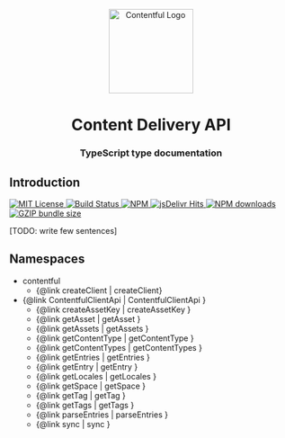 <p align="center">
  <a href="https://www.contentful.com/developers/docs/references/content-delivery-api/">
    <img alt="Contentful Logo" title="Contentful" src="../images/contentful-icon.png" width="150">
  </a>
</p>

<h1 align='center'>Content Delivery API</h1>

<h3 align="center">TypeScript type documentation</h3>

## Introduction

<a href="LICENSE">
    <img src="https://img.shields.io/badge/license-MIT-brightgreen.svg" alt="MIT License" />
</a>
<a href="https://travis-ci.org/contentful/contentful.js">
  <img src="https://travis-ci.org/contentful/contentful.js.svg?branch=master" alt="Build Status">
</a>
<a href="https://www.npmjs.com/package/contentful">
  <img src="https://img.shields.io/npm/v/contentful.svg" alt="NPM">
</a>
<a href="https://www.jsdelivr.com/package/npm/contentful">
  <img src="https://data.jsdelivr.com/v1/package/npm/contentful/badge" alt="jsDelivr Hits">
</a>
<a href="https://npm-stat.com/charts.html?package=contentful">
  <img src="https://img.shields.io/npm/dm/contentful.svg" alt="NPM downloads">
</a>
<a href="https://unpkg.com/contentful/dist/contentful.browser.min.js">
  <img src="https://img.badgesize.io/https://unpkg.com/contentful/dist/contentful.browser.min.js?compression=gzip" alt="GZIP bundle size">
</a>

[TODO: write few sentences]

## Namespaces

- contentful
  - {@link createClient | createClient}
- {@link ContentfulClientApi | ContentfulClientApi }
  - {@link createAssetKey | createAssetKey }
  - {@link getAsset | getAsset }
  - {@link getAssets | getAssets }
  - {@link getContentType | getContentType }
  - {@link getContentTypes | getContentTypes }
  - {@link getEntries | getEntries }
  - {@link getEntry | getEntry }
  - {@link getLocales | getLocales }
  - {@link getSpace | getSpace }
  - {@link getTag | getTag }
  - {@link getTags | getTags }
  - {@link parseEntries | parseEntries }
  - {@link sync | sync }
